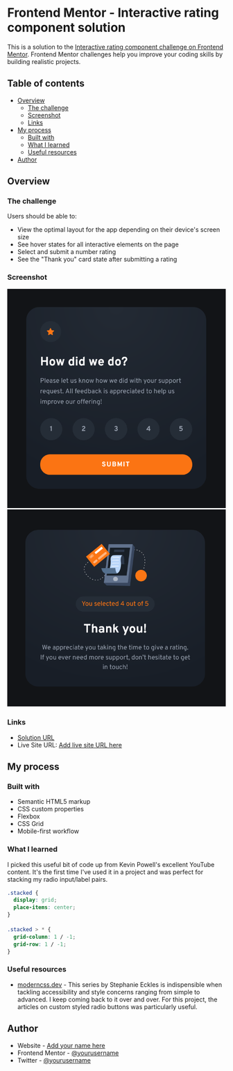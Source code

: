 # Frontend Mentor - Interactive rating component solution

This is a solution to the [Interactive rating component challenge on Frontend Mentor](https://www.frontendmentor.io/challenges/interactive-rating-component-koxpeBUmI). Frontend Mentor challenges help you improve your coding skills by building realistic projects. 

## Table of contents

- [Overview](#overview)
  - [The challenge](#the-challenge)
  - [Screenshot](#screenshot)
  - [Links](#links)
- [My process](#my-process)
  - [Built with](#built-with)
  - [What I learned](#what-i-learned)
  - [Useful resources](#useful-resources)
- [Author](#author)

## Overview

### The challenge

Users should be able to:

- View the optimal layout for the app depending on their device's screen size
- See hover states for all interactive elements on the page
- Select and submit a number rating
- See the "Thank you" card state after submitting a rating

### Screenshot

![Rating Card](./images/project-ss-01.png)
![Confirmation Card](./images/project-ss-02.png)


### Links

- [Solution URL](https://interactive-rating-component-zeta-rose.vercel.app/)
- Live Site URL: [Add live site URL here](https://your-live-site-url.com)

## My process

### Built with

- Semantic HTML5 markup
- CSS custom properties
- Flexbox
- CSS Grid
- Mobile-first workflow

### What I learned

I picked this useful bit of code up from Kevin Powell's excellent YouTube content. It's the first time I've used it in a project and was perfect for stacking my radio input/label pairs.

```css
.stacked {
  display: grid;
  place-items: center; 
}

.stacked > * {
  grid-column: 1 / -1;
  grid-row: 1 / -1;
}
```

### Useful resources

- [moderncss.dev](https://www.moderncss.dev) - This series by Stephanie Eckles is indispensible when tackling accessibility and style concerns ranging from simple to advanced. I keep coming back to it over and over. For this project, the articles on custom styled radio buttons was particularly useful. 

## Author

- Website - [Add your name here](https://www.your-site.com)
- Frontend Mentor - [@yourusername](https://www.frontendmentor.io/profile/yourusername)
- Twitter - [@yourusername](https://www.twitter.com/yourusername)

